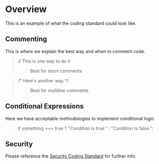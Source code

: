 # Overview

This is an example of what the coding standard could look like.

## Commenting

This is where we explain the best way and when to comment code.

> // This is one way to do it
>> Best for  short comments

> /* Here's another way */
>> Best for multiline comments

## Conditional Expressions

Here we have acceptable methodologies to implement conditional logic

> if something === true ? "Condition is true." : "Condition is false.";

## Security

Please reference the [Security Coding Standard](/Coding-Standard/Security/Security-Standard.md) for further info.

